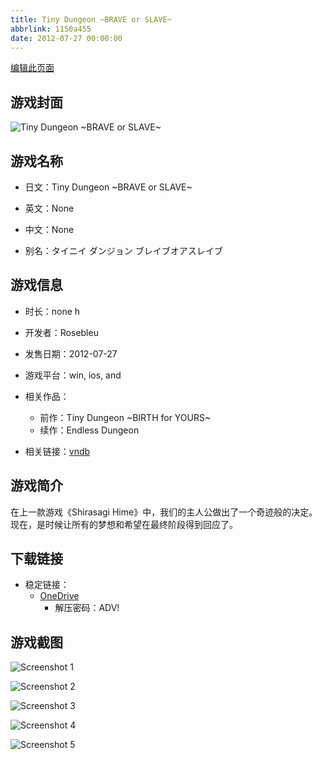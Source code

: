 ```yaml
---
title: Tiny Dungeon ~BRAVE or SLAVE~
abbrlink: 1150a455
date: 2012-07-27 00:00:00
---
```

[编辑此页面](https://github.com/ACG-3/ADV3-source/blob/main/source/_posts/games/Tiny%20Dungeon%20~BRAVE%20or%20SLAVE~.md)

## 游戏封面

![Tiny Dungeon ~BRAVE or SLAVE~](https://pan.timero.xyz/d/onedrive/img_lib_001/Tiny%20Dungeon%20~BRAVE%20or%20SLAVE~_cover.avif)


## 游戏名称

- 日文：Tiny Dungeon ~BRAVE or SLAVE~
- 英文：None
- 中文：None

- 别名：タイニイ ダンジョン ブレイブオアスレイブ


## 游戏信息

- 时长：none h
- 开发者：Rosebleu
- 发售日期：2012-07-27
- 游戏平台：win, ios, and
- 相关作品：
   - 前作：Tiny Dungeon ~BIRTH for YOURS~
   - 续作：Endless Dungeon

- 相关链接：[vndb](https://vndb.org/v9754)


## 游戏简介

在上一款游戏《Shirasagi Hime》中，我们的主人公做出了一个奇迹般的决定。现在，是时候让所有的梦想和希望在最终阶段得到回应了。


## 下载链接

- 稳定链接：
    - [OneDrive](https://pan.timero.xyz/onedrive/adv_lib_001/Tiny%20Dungeon%20~BRAVE%20or%20SLAVE~)
        - 解压密码：ADV!



## 游戏截图


![Screenshot 1](https://pan.timero.xyz/d/onedrive/img_lib_001/Tiny%20Dungeon%20~BRAVE%20or%20SLAVE~_Screenshot_1.avif)

![Screenshot 2](https://pan.timero.xyz/d/onedrive/img_lib_001/Tiny%20Dungeon%20~BRAVE%20or%20SLAVE~_Screenshot_2.avif)

![Screenshot 3](https://pan.timero.xyz/d/onedrive/img_lib_001/Tiny%20Dungeon%20~BRAVE%20or%20SLAVE~_Screenshot_3.avif)

![Screenshot 4](https://pan.timero.xyz/d/onedrive/img_lib_001/Tiny%20Dungeon%20~BRAVE%20or%20SLAVE~_Screenshot_4.avif)

![Screenshot 5](https://pan.timero.xyz/d/onedrive/img_lib_001/Tiny%20Dungeon%20~BRAVE%20or%20SLAVE~_Screenshot_5.avif)

